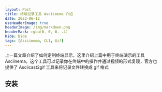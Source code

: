 ```yaml
---
layout: Post
title: 终端记录工具 Asciinema 介绍
date: 2022-06-12
useHeaderImage: true
headerImage: /img/markdown.png
headerMask: rgba(0, 0, 0, .4)
hide: hide
tags: [Asciinema, CLI, Gif]
---
```


上一篇文章介绍了如何定制终端显示，这里介绍上篇中用于终端演示的工具 Asciinema，这个工具可以记录你在终端中的操作并通过视频的形式复现，官方也提供了 Asciicast2gif 工具来将记录文件转换成 gif 格式

<!-- more -->

## 安装

